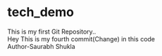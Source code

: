 # tech_demo
This is my first Git Repository..
<br>
Hey This is my fourth commit(Change) in this code
<br>
Author-Saurabh Shukla
